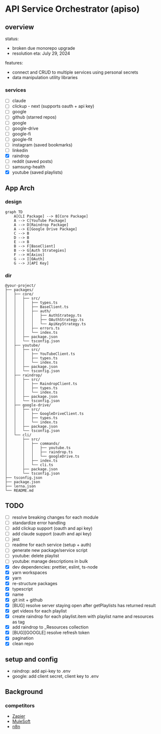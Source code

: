 # <WIP> API Service Orchestrator (apiso)

## overview

status:

- broken due monorepo upgrade
- resolution eta: July 29, 2024

features:

- connect and CRUD to multiple services using personal secrets
- data manipulation utility libraries

### services

- [ ] claude
- [ ] clickup - next (supports oauth + api key)
- [ ] google
- [ ] github (starred repos)
- [ ] google
- [ ] google-drive
- [ ] google-fi
- [ ] google-fit
- [ ] instagram (saved bookmarks)
- [ ] linkedin
- [x] raindrop
- [ ] reddit (saved posts)
- [ ] samsung-health
- [x] youtube (saved playlists)

## App Arch

### design

```mermaid
graph TD
    A[CLI Package] --> B[Core Package]
    A --> C[YouTube Package]
    A --> D[Raindrop Package]
    A --> E[Google Drive Package]
    C --> B
    D --> B
    E --> B
    B --> F[BaseClient]
    B --> G[Auth Strategies]
    F --> H[Axios]
    G --> I[OAuth]
    G --> J[API Key]
```

### dir

```
@your-project/
├── packages/
│   ├── core/
│   │   ├── src/
│   │   │   ├── types.ts
│   │   │   ├── BaseClient.ts
│   │   │   ├── auth/
│   │   │   │   ├── AuthStrategy.ts
│   │   │   │   ├── OAuthStrategy.ts
│   │   │   │   └── ApiKeyStrategy.ts
│   │   │   ├── errors.ts
│   │   │   └── index.ts
│   │   ├── package.json
│   │   └── tsconfig.json
│   ├── youtube/
│   │   ├── src/
│   │   │   ├── YouTubeClient.ts
│   │   │   ├── types.ts
│   │   │   └── index.ts
│   │   ├── package.json
│   │   └── tsconfig.json
│   ├── raindrop/
│   │   ├── src/
│   │   │   ├── RaindropClient.ts
│   │   │   ├── types.ts
│   │   │   └── index.ts
│   │   ├── package.json
│   │   └── tsconfig.json
│   ├── google-drive/
│   │   ├── src/
│   │   │   ├── GoogleDriveClient.ts
│   │   │   ├── types.ts
│   │   │   └── index.ts
│   │   ├── package.json
│   │   └── tsconfig.json
│   └── cli/
│       ├── src/
│       │   ├── commands/
│       │   │   ├── youtube.ts
│       │   │   ├── raindrop.ts
│       │   │   └── googleDrive.ts
│       │   ├── index.ts
│       │   └── cli.ts
│       ├── package.json
│       └── tsconfig.json
├── tsconfig.json
├── package.json
├── lerna.json
└── README.md
```

## TODO

- [ ] resolve breaking changes for each module
- [ ] standardize error handling
- [ ] add clickup support (oauth and api key)
- [ ] add claude support (oauth and api key)
- [ ] jest
- [ ] readme for each service (setup + auth)
- [ ] generate new package/service script
- [ ] youtube: delete playlist
- [ ] youtube: manage descriptions in bulk
- [x] dev dependencies: prettier, eslint, ts-node
- [x] yarn workspaces
- [x] yarn
- [x] re-structure packages
- [x] typescript
- [x] name
- [x] git init + github
- [x] [BUG] resolve server staying open after getPlaylists has returned result
- [x] get videos for each playlist
- [x] create raindrop for each playlist.item with playlist name and resources as tag
- [x] add raindrop to \_Resources collection
- [x] [BUG][GOOGLE] resolve refresh token
- [x] pagination
- [x] clean repo

## setup and config

- raindrop: add api-key to .env
- google: add client secret, client key to .env

## Background

### competitors

- [Zapier](https://zapier.com/)
- [MuleSoft](https://www.mulesoft.com/)
- [n8n](https://n8n.io/)
